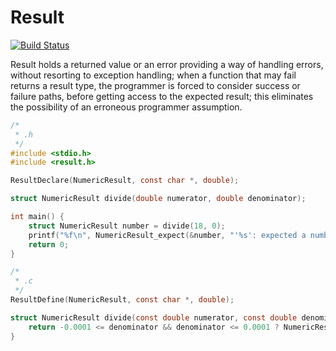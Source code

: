 # Result

[![Build Status](https://travis-ci.org/daddinuz/result.svg?branch=master)](https://travis-ci.org/daddinuz/result)

Result holds a returned value or an error providing a way of handling errors, without resorting to exception handling;
when a function that may fail returns a result type, the programmer is forced to consider success or failure paths,
before getting access to the expected result; this eliminates the possibility of an erroneous programmer assumption.

```c
/*
 * .h
 */
#include <stdio.h>
#include <result.h>

ResultDeclare(NumericResult, const char *, double);

struct NumericResult divide(double numerator, double denominator);

int main() {
    struct NumericResult number = divide(18, 0);
    printf("%f\n", NumericResult_expect(&number, "'%s': expected a number", __TRACE__));
    return 0;
}

/*
 * .c
 */
ResultDefine(NumericResult, const char *, double);

struct NumericResult divide(const double numerator, const double denominator) {
    return -0.0001 <= denominator && denominator <= 0.0001 ? NumericResult_err("division by zero") : NumericResult_ok(numerator / denominator);
}
```
